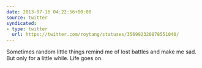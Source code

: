 ```yaml
---
date: 2013-07-16 04:22:56+00:00
source: twitter
syndicated:
- type: twitter
  url: https://twitter.com/roytang/statuses/356992320878551040/
---
```


Sometimes random little things remind me of lost battles and make me sad. But only for a little while. Life goes on.